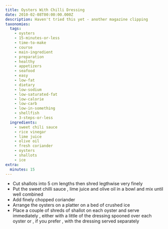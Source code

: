 ```yaml
---
title: Oysters With Chilli Dressing
date: 2010-02-08T00:00:00.000Z
description: Haven't tried this yet - another magazine clipping
taxonomies:
  tags:
    - oysters
    - 15-minutes-or-less
    - time-to-make
    - course
    - main-ingredient
    - preparation
    - healthy
    - appetizers
    - seafood
    - easy
    - low-fat
    - dietary
    - low-sodium
    - low-saturated-fat
    - low-calorie
    - low-carb
    - low-in-something
    - shellfish
    - 3-steps-or-less
  ingredients:
    - sweet chili sauce
    - rice vinegar
    - lime juice
    - olive oil
    - fresh coriander
    - oysters
    - shallots
    - ice
extra:
  minutes: 15
---
```

 - Cut shallots into 5 cm lengths then shred legthwise very finely
 - Put the sweet chilli sauce , lime juice and olive oil in a bowl and mix until well combined
 - Add finely chopped coriander
 - Arrange the oysters on a platter on a bed of crushed ice
 - Place a couple of shreds of shallot on each oyster and serve immediately , either with a little of the dressing spooned over each oyster or , if you prefer , with the dressing served separately
